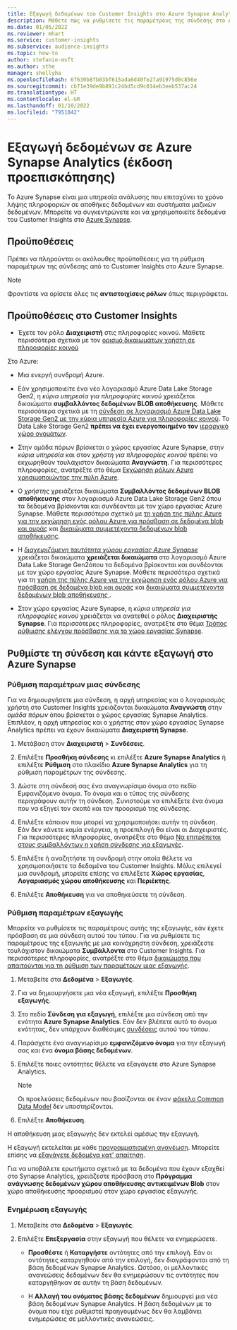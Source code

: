 ```yaml
---
title: Εξαγωγή δεδομένων του Customer Insights στο Azure Synapse Analytics
description: Μάθετε πώς να ρυθμίσετε τις παραμέτρους της σύνδεσης στο Azure Synapse Analytics.
ms.date: 01/05/2022
ms.reviewer: mhart
ms.service: customer-insights
ms.subservice: audience-insights
ms.topic: how-to
author: stefanie-msft
ms.author: sthe
manager: shellyha
ms.openlocfilehash: 6f630b8fb03bf615ada6d40fe27a91975d0c856e
ms.sourcegitcommit: cb71e39de9b891c24bd5cd9c014eb3eeb537ac24
ms.translationtype: HT
ms.contentlocale: el-GR
ms.lasthandoff: 01/10/2022
ms.locfileid: "7951042"
---
```

# <a name="export-data-to-azure-synapse-analytics-preview"></a>Εξαγωγή δεδομένων σε Azure Synapse Analytics (έκδοση προεπισκόπησης)

Το Azure Synapse είναι μια υπηρεσία ανάλυσης που επιταχύνει το χρόνο λήψης πληροφοριών σε αποθήκες δεδομένων και συστήματα μαζικών δεδομένων. Μπορείτε να συγκεντρώνετε και να χρησιμοποιείτε δεδομένα του Customer Insights στο [Azure Synapse](/azure/synapse-analytics/overview-what-is).

## <a name="prerequisites"></a>Προϋποθέσεις

Πρέπει να πληρούνται οι ακόλουθες προϋποθέσεις για τη ρύθμιση παραμέτρων της σύνδεσης από το Customer Insights στο Azure Synapse.

> [!NOTE]
> Φροντίστε να ορίσετε όλες τις **αντιστοιχίσεις ρόλων** όπως περιγράφεται.  

## <a name="prerequisites-in-customer-insights"></a>Προϋποθέσεις στο Customer Insights

* Έχετε τον ρόλο **Διαχειριστή** στις πληροφορίες κοινού. Μάθετε περισσότερα σχετικά με τον [ορισμό δικαιωμάτων χρήστη σε πληροφορίες κοινού](permissions.md#assign-roles-and-permissions)

Στο Azure: 

- Μια ενεργή συνδρομή Azure.

- Εάν χρησιμοποιείτε ένα νέο λογαριασμό Azure Data Lake Storage Gen2, η *κύρια υπηρεσία για πληροφορίες κοινού* χρειάζεται δικαιώματα **συμβαλλόντος δεδομένων BLOB αποθήκευσης**. Μάθετε περισσότερα σχετικά με τη [σύνδεση σε λογαριασμό Azure Data Lake Storage Gen2 με την κύρια υπηρεσία Azure για πληροφορίες κοινού](connect-service-principal.md). Το Data Lake Storage Gen2 **πρέπει να έχει ενεργοποιημένο τον** [ιεραρχικό χώρο ονομάτων](/azure/storage/blobs/data-lake-storage-namespace).

- Στην ομάδα πόρων βρίσκεται ο χώρος εργασίας Azure Synapse, στην *κύρια υπηρεσία* και στον *χρήστη για πληροφορίες κοινού* πρέπει να εκχωρηθούν τουλάχιστον δικαιώματα **Αναγνώστη**. Για περισσότερες πληροφορίες, ανατρέξτε στο θέμα [Εκχώρηση ρόλων Azure χρησιμοποιώντας την πύλη Azure](/azure/role-based-access-control/role-assignments-portal).

- Ο *χρήστης* χρειάζεται δικαιώματα **Συμβαλλόντος δεδομένων BLOB αποθήκευσης** στον λογαριασμό Azure Data Lake Storage Gen2 όπου τα δεδομένα βρίσκονται και συνδέονται με τον χώρο εργασίας Azure Synapse. Μάθετε περισσότερα σχετικά με [τη χρήση της πύλης Azure για την εκχώρηση ενός ρόλου Azure για πρόσβαση σε δεδομένα blob και ουράς](/azure/storage/common/storage-auth-aad-rbac-portal) και [δικαιώματα συμμετέχοντα δεδομένων blob αποθήκευσης](/azure/role-based-access-control/built-in-roles#storage-blob-data-contributor).

- Η *[διαχειριζόμενη ταυτότητα χώρου εργασίας Azure Synapse](/azure/synapse-analytics/security/synapse-workspace-managed-identity)* χρειάζεται δικαιώματα **χρειάζεται δικαιώματα** στο λογαριασμό Azure Data Lake Storage Gen2όπου τα δεδομένα βρίσκονται και συνδέονται με τον χώρο εργασίας Azure Synapse. Μάθετε περισσότερα σχετικά για τη [χρήση της πύλης Azure για την εκχώρηση ενός ρόλου Azure για πρόσβαση σε δεδομένα blob και ουράς](/azure/storage/common/storage-auth-aad-rbac-portal) και [δικαιώματα συμμετέχοντα δεδομένων blob αποθήκευσης ](/azure/role-based-access-control/built-in-roles#storage-blob-data-contributor).

- Στον χώρο εργασίας Azure Synapse, η *κύρια υπηρεσία για πληροφορίες κοινού* χρειάζεται να ανατεθεί ο ρόλος **Διαχειριστής Synapse**. Για περισσότερες πληροφορίες, ανατρέξτε στο θέμα [Τρόπος ρύθμισης ελέγχου πρόσβασης για το χώρο εργασίας Synapse](/azure/synapse-analytics/security/how-to-set-up-access-control).

## <a name="set-up-the-connection-and-export-to-azure-synapse"></a>Ρυθμίστε τη σύνδεση και κάντε εξαγωγή στο Azure Synapse

### <a name="configure-a-connection"></a>Ρύθμιση παραμέτρων μιας σύνδεσης

Για να δημιουργήσετε μια σύνδεση, η αρχή υπηρεσίας και ο λογαριασμός χρήστη στο Customer Insights χρειάζονται δικαιώματα **Αναγνώστη** στην *ομάδα πόρων* όπου βρίσκεται ο χώρος εργασίας Synapse Analytics. Επιπλέον, η αρχή υπηρεσίας και ο χρήστης στον χώρο εργασίας Synapse Analytics πρέπει να έχουν δικαιώματα **Διαχειριστή Synapse**. 

1. Μετάβαση στον **Διαχειριστή** > **Συνδέσεις**.

1. Επιλέξτε **Προσθήκη σύνδεσης** κι επιλέξτε **Azure Synapse Analytics** ή επιλέξτε **Ρύθμιση** στο πλακίδιο **Azure Synapse Analytics** για τη ρύθμιση παραμέτρων της σύνδεσης.

1. Δώστε στη σύνδεσή σας ένα αναγνωρίσιμο όνομα στο πεδίο Εμφανιζόμενο όνομα. Το όνομα και ο τύπος της σύνδεσης περιγράφουν αυτήν τη σύνδεση. Συνιστούμε να επιλέξετε ένα όνομα που να εξηγεί τον σκοπό και τον προορισμό της σύνδεσης.

1. Επιλέξτε κάποιον που μπορεί να χρησιμοποιήσει αυτήν τη σύνδεση. Εάν δεν κάνετε καμία ενέργεια, η προεπιλογή θα είναι οι Διαχειριστές. Για περισσότερες πληροφορίες, ανατρέξτε στο θέμα [Να επιτρέπεται στους συμβαλλόντων η χρήση σύνδεσης για εξαγωγές](connections.md#allow-contributors-to-use-a-connection-for-exports).

1. Επιλέξτε ή αναζητήστε τη συνδρομή στην οποία θέλετε να χρησιμοποιήσετε τα δεδομένα του Customer Insights. Μόλις επιλεγεί μια συνδρομή, μπορείτε επίσης να επιλέξετε **Χώρος εργασίας**, **Λογαριασμός χώρου αποθήκευσης** και **Περιέκτης**.

1. Επιλέξτε **Αποθήκευση** για να αποθηκεύσετε τη σύνδεση.

### <a name="configure-an-export"></a>Ρύθμιση παραμέτρων εξαγωγής

Μπορείτε να ρυθμίσετε τις παραμέτρους αυτής της εξαγωγής, εάν έχετε πρόσβαση σε μια σύνδεση αυτού του τύπου. Για να ρυθμίσετε τις παραμέτρους της εξαγωγής με μια κοινόχρηστη σύνδεση, χρειάζεστε τουλάχιστον δικαιώματα **Συμβάλλοντα** στο Customer Insights. Για περισσότερες πληροφορίες, ανατρέξτε στο θέμα [δικαιώματα που απαιτούνται για τη ρύθμιση των παραμέτρων μιας εξαγωγής](export-destinations.md#set-up-a-new-export).

1. Μεταβείτε στα **Δεδομένα** > **Εξαγωγές**.

1. Για να δημιουργήσετε μια νέα εξαγωγή, επιλέξτε **Προσθήκη εξαγωγής**.

1. Στο πεδίο **Σύνδεση για εξαγωγή**, επιλέξτε μια σύνδεση από την ενότητα **Azure Synapse Analytics**. Εάν δεν βλέπετε αυτό το όνομα ενότητας, δεν υπάρχουν διαθέσιμες [συνδέσεις](connections.md) αυτού του τύπου.

1. Παράσχετε ένα αναγνωρίσιμο **εμφανιζόμενο όνομα** για την εξαγωγή σας και ένα **όνομα βάσης δεδομένων**.

1. Επιλέξτε ποιες οντότητες θέλετε να εξαγάγετε στο Azure Synapse Analytics.
   > [!NOTE]
   > Οι προελεύσεις δεδομένων που βασίζονται σε έναν [φάκελο Common Data Model](connect-common-data-model.md) δεν υποστηρίζονται.

2. Επιλέξτε **Αποθήκευση**.

Η αποθήκευση μιας εξαγωγής δεν εκτελεί αμέσως την εξαγωγή.

Η εξαγωγή εκτελείται με κάθε [προγραμματισμένη ανανέωση](system.md#schedule-tab). Μπορείτε επίσης να [εξαγάγετε δεδομένα κατ' απαίτηση](export-destinations.md#run-exports-on-demand).

Για να υποβάλετε ερωτήματα σχετικά με τα δεδομένα που έχουν εξαχθεί στο Synapse Analytics, χρειάζεστε πρόσβαση στο **Πρόγραμμα ανάγνωσης δεδομένων χώρου αποθήκευσης αντικειμένων Blob** στον χώρο αποθήκευσης προορισμού στον χώρο εργασίας εξαγωγής. 

### <a name="update-an-export"></a>Ενημέρωση εξαγωγής

1. Μεταβείτε στα **Δεδομένα** > **Εξαγωγές**.

1. Επιλέξτε **Επεξεργασία** στην εξαγωγή που θέλετε να ενημερώσετε.

   - **Προσθέστε** ή **Καταργήστε** οντότητες από την επιλογή. Εάν οι οντότητες καταργηθούν από την επιλογή, δεν διαγράφονται από τη βάση δεδομένων Synapse Analytics. Ωστόσο, οι μελλοντικές ανανεώσεις δεδομένων δεν θα ενημερώσουν τις οντότητες που καταργήθηκαν σε αυτήν τη βάση δεδομένων.

   - Η **Αλλαγή του ονόματος βάσης δεδομένων** δημιουργεί μια νέα βάση δεδομένων Synapse Analytics. Η βάση δεδομένων με το όνομα που είχε ρυθμιστεί προηγουμένως δεν θα λαμβάνει ενημερώσεις σε μελλοντικές ανανεώσεις.
